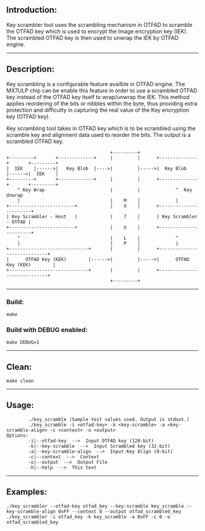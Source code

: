 ## Introduction:

Key scrambler tool uses the scrambling mechanism in OTFAD to scramble the OTFAD
key which is used to encrypt the Image encryption key (IEK). The scrambled OTFAD
key is then used to unwrap the IEK by OTFAD engine.

********************************************************************************
## Description:

Key scrambling is a configurable feature availble in OTFAD engine. The MX7ULP 
chip can be enable this feature in order to use a scrambled OTFAD key instead of
the OTFAD key itself to wrap/unwrap the IEK. This method applies reordering of 
the bits or nibbles within the byte, thus providing extra protection and 
difficulty in capturing the real value of the Key encryption key (OTFAD key).

Key scrambling tool takes in OTFAD key which is to be scrambled using the 
scramble key and alignment data used to reorder the bits. The output is a 
scrambled OTFAD key.

```text
                                      +---------+
+---------+       +-------------+     |         |      +--------------+       +---------+
|  IEK    |------>|   Key Blob  |---->|         |----->|  Key Blob    |------>|  IEK    |
+---------+       +-------------+     |         |      +--------------+       +---------+
    ^ Key Wrap                        |         |             ^  Key Unwrap
    |                                 |    M    |             |
+------------------------+            |    X    |      +-----------------------+
| Key Scrambler - Host   |            |    7    |      | Key Scrambler - OTFAD |
+------------------------+            |    U    |      +-----------------------+
    ^                                 |    L    |             ^
    |                                 |    P    |             |
+-----------------------------+       |         |      +-----------------------------+
|      OTFAD Key (KEK)        |------>|         |----->|      OTFAD Key (KEK)        |
+-----------------------------+       |         |      +-----------------------------+
                                      +---------+
```

********************************************************************************

### Build:

```make```

### Build with DEBUG enabled:

```make DEBUG=1```

********************************************************************************

## Clean:

```make clean```

********************************************************************************

## Usage:

```text
        ./key_scramble (Sample test values used. Output is stdout.)
        ./key_scramble -i <otfad-key> -k <key-scramble> -a <key-scramble-align> -c <context> -o <output> 
Options:
        -i|--otfad-key  -->  Input OTFAD key (128-bit)
        -k|--key-scramble  -->  Input Scrambled key (32-bit)
        -a|--key-scramble-align  -->  Input Key Align (8-bit)
        -c|--context  -->  Context
        -o|--output  -->  Output File
        -h|--help  -->  This text
```
********************************************************************************
## Examples:
```text
./key_scrambler --otfad-key otfad_key --key-scramble key_scramble --key-scramble-align 0xFF --context 0 --output otfad_scrambled_key
./key_scrambler -i otfad_key -k key_scramble -a 0xFF -c 0 -o otfad_scrambled_key
```
